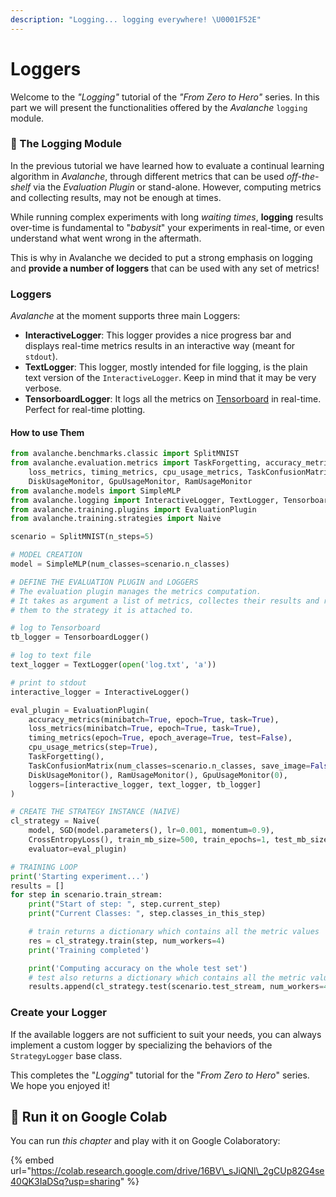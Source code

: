 ```yaml
---
description: "Logging... logging everywhere! \U0001F52E"
---
```


# Loggers

Welcome to the _"Logging"_ tutorial of the _"From Zero to Hero"_ series. In this part we will present the functionalities offered by the _Avalanche_ `logging` module.

### 📑 The Logging Module

In the previous tutorial we have learned how to evaluate a continual learning algorithm in _Avalanche_, through different metrics that can be used _off-the-shelf_ via the _Evaluation Plugin_ or stand-alone. However, computing metrics and collecting results, may not be enough at times.

While running complex experiments with long _waiting times_, **logging** results over-time is fundamental to "_babysit_" your experiments in real-time, or even understand what went wrong in the aftermath.

This is why in Avalanche we decided to put a strong emphasis on logging and **provide a number of loggers** that can be used with any set of metrics!

### Loggers

_Avalanche_ at the moment supports three main Loggers:

* **InteractiveLogger**: This logger provides a nice progress bar and displays real-time metrics results in an interactive way \(meant for `stdout`\).
* **TextLogger**: This logger, mostly intended for file logging, is the plain text version of the `InteractiveLogger`. Keep in mind that it may be very verbose.
* **TensorboardLogger**: It logs all the metrics on [Tensorboard](https://www.tensorflow.org/tensorboard) in real-time. Perfect for real-time plotting.

#### How to use Them

```python
from avalanche.benchmarks.classic import SplitMNIST
from avalanche.evaluation.metrics import TaskForgetting, accuracy_metrics, \
    loss_metrics, timing_metrics, cpu_usage_metrics, TaskConfusionMatrix, \
    DiskUsageMonitor, GpuUsageMonitor, RamUsageMonitor
from avalanche.models import SimpleMLP
from avalanche.logging import InteractiveLogger, TextLogger, TensorboardLogger
from avalanche.training.plugins import EvaluationPlugin
from avalanche.training.strategies import Naive

scenario = SplitMNIST(n_steps=5)

# MODEL CREATION
model = SimpleMLP(num_classes=scenario.n_classes)

# DEFINE THE EVALUATION PLUGIN and LOGGERS
# The evaluation plugin manages the metrics computation.
# It takes as argument a list of metrics, collectes their results and returns 
# them to the strategy it is attached to.

# log to Tensorboard
tb_logger = TensorboardLogger()

# log to text file
text_logger = TextLogger(open('log.txt', 'a'))

# print to stdout
interactive_logger = InteractiveLogger()

eval_plugin = EvaluationPlugin(
    accuracy_metrics(minibatch=True, epoch=True, task=True),
    loss_metrics(minibatch=True, epoch=True, task=True),
    timing_metrics(epoch=True, epoch_average=True, test=False),
    cpu_usage_metrics(step=True),
    TaskForgetting(),
    TaskConfusionMatrix(num_classes=scenario.n_classes, save_image=False),
    DiskUsageMonitor(), RamUsageMonitor(), GpuUsageMonitor(0),
    loggers=[interactive_logger, text_logger, tb_logger]
)

# CREATE THE STRATEGY INSTANCE (NAIVE)
cl_strategy = Naive(
    model, SGD(model.parameters(), lr=0.001, momentum=0.9),
    CrossEntropyLoss(), train_mb_size=500, train_epochs=1, test_mb_size=100,
    evaluator=eval_plugin)

# TRAINING LOOP
print('Starting experiment...')
results = []
for step in scenario.train_stream:
    print("Start of step: ", step.current_step)
    print("Current Classes: ", step.classes_in_this_step)

    # train returns a dictionary which contains all the metric values
    res = cl_strategy.train(step, num_workers=4)
    print('Training completed')

    print('Computing accuracy on the whole test set')
    # test also returns a dictionary which contains all the metric values
    results.append(cl_strategy.test(scenario.test_stream, num_workers=4))
```

### Create your Logger

If the available loggers are not sufficient to suit your needs, you can always implement a custom logger by specializing the behaviors of the `StrategyLogger` base class.

This completes the "_Logging_" tutorial for the "_From Zero to Hero_" series. We hope you enjoyed it!

## 🤝 Run it on Google Colab

You can run _this chapter_ and play with it on Google Colaboratory:

{% embed url="https://colab.research.google.com/drive/16BV\_sJiQNl\_2gCUp82G4se40QK3IaDSq?usp=sharing" %}



